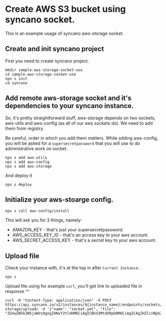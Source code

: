 # Create AWS S3 bucket using syncano socket.

This is an example usage of syncano aws-storage socket.

## Create and init syncano project

First you need to create syncano project.

```
mkdir sample-aws-storage-socket-use
cd sample-aws-storage-socket-use
npx s init
cd syncano
```

## Add remote aws-storage socket and it's dependencies to your syncano instance.

So, it's pretty straightforward stuff, aws-storage depends on two sockets, aws-utils and aws-config (as all of our aws sockets do). We need to add them from registry.

Be careful, order in which you add them matters. While adding aws-config, you will be asked for a `supersecretpassword` that you will use to do administrative work on socket.

```
npx s add aws-utils
npx s add aws-config
npx s add aws-storage
```

And deploy it

```
npx s deploy
```

## Initialize your aws-stoarge config.

```
npx s call aws-config/install
```

This will ask you for 3 things, namely: 
* AMAZON_KEY - that's just your supersecretpassword.
* AWS_ACCESS_KEY_ID - that's an access key to your aws account.
* AWS_SECRET_ACCESS_KEY - that's a secret key to your aws account.

## Upload file

Check your instance with, it's at the top in after `Current Instance:`
```
npx s
```

Upload file using for example `curl`, you'll get link to uploaded file in response ^^

```
curl -H "Content-Type: application/json" -X POST https://api.syncano.io/v2/instances/${instance_name}/endpoints/sockets/aws-storage/upload/ -d '{"name": "socket.yml", "file": "ZGVwZW5kZW5jaWVzOgogIHNvY2tldHM6CiAgICBhd3MtdXRpbHM6CiAgICAgIHZlcnNpb246IDAuMC4xCiAgICBhd3MtY29uZmlnOgogICAgICB2ZXJzaW9uOiAwLjAuMgogICAgYXdzLXN0b3JhZ2U6CiAgICAgIHZlcnNpb246IDAuMC4zCg=="}'
```

